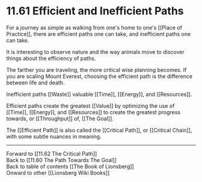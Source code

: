 # 11.61 Efficient and Inefficient Paths

For a journey as simple as walking from one's home to one's [[Place of Practice]], there are efficient paths one can take, and inefficient paths one can take.

It is interesting to observe nature and the way animals move to discover things about the efficiency of paths.

The farther you are traveling, the more critical wise planning becomes. If you are scaling Mount Everest, choosing the efficient path is the difference between life and death.

Inefficient paths [[Waste]] valuable [[Time]], [[Energy]], and [[Resources]]. 

Efficient paths create the greatest [[Value]] by optimizing the use of [[Time]], [[Energy]], and [[Resources]] to create the greatest progress towards, or [[Throughput]] of, [[The Goal]].

The [[Efficient Path]] is also called the [[Critical Path]], or [[Critical Chain]], with some subtle nuances in meaning. 

___

Forward to [[11.62 The Critical Path]]  
Back to [[11.60 The Path Towards The Goal]]  
Back to table of contents [[The Book of Lionsberg]]  
Onward to other [[Lionsberg Wiki Books]]  
